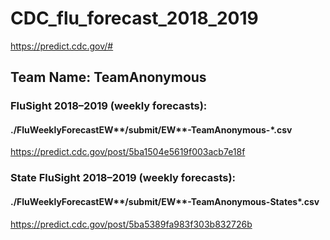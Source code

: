 # CDC_flu_forecast_2018_2019
https://predict.cdc.gov/#

## Team Name: TeamAnonymous

### FluSight 2018–2019 (weekly forecasts):
#### ./FluWeeklyForecastEW**/submit/EW**-TeamAnonymous-*.csv
https://predict.cdc.gov/post/5ba1504e5619f003acb7e18f
### State FluSight 2018–2019 (weekly forecasts):
#### ./FluWeeklyForecastEW**/submit/EW**-TeamAnonymous-States*.csv
https://predict.cdc.gov/post/5ba5389fa983f303b832726b
